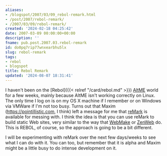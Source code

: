 ```yaml
---
aliases:
- /blogspot/2007/03/09_rebol-remark.html
- /post/2007/rebol-remark/
- /2007/03/09/rebol-remark/
created: '2024-02-18 04:25:42'
date: 2007-03-09 00:00:00+00:00
description: ''
fname: pub.post.2007.03.rebol-remark
id: do0pq7rip77wnxearbhu5lx
slug: rebol-remark
tags:
- rebol
- blogspot
title: Rebol Remark
updated: '2024-08-07 18:31:41'
---
```


I haven't been on the [Rebol]({{< relref "/card/rebol.md" >}}) [AltME](http://www.altme.com/) world for a few weeks, mainly because AltME isn't working correctly on Linux. The only time I log on is on my OS X machine if I remember or on Windows via VMWare if I'm not too busy. Turns out that Maxim (<https://pointillistic.com>, I think) left a message for me that [reMark](http://www.pointillistic.com/open-REBOL/moa/steel/retools/remark/index.html) is available for messing with. I think the idea is that you can use reMark to build static Web sites, very similar to the way that [WebMake](http://webmake.taint.org/) or [ZenWeb](http://zenspider.com/ZSS/Products/ZenWeb/index.html) do. This is REBOL, of course, so the approach is going to be a bit different.

I will be experimenting with reMark over the next few days/weeks to see what I can do with it. You can too, but remember that it is alpha and Maxim might be a little busy to do intense development on it.